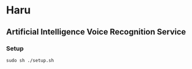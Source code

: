 # Haru
## Artificial Intelligence Voice Recognition Service

### Setup
``` shell
sudo sh ./setup.sh
```
